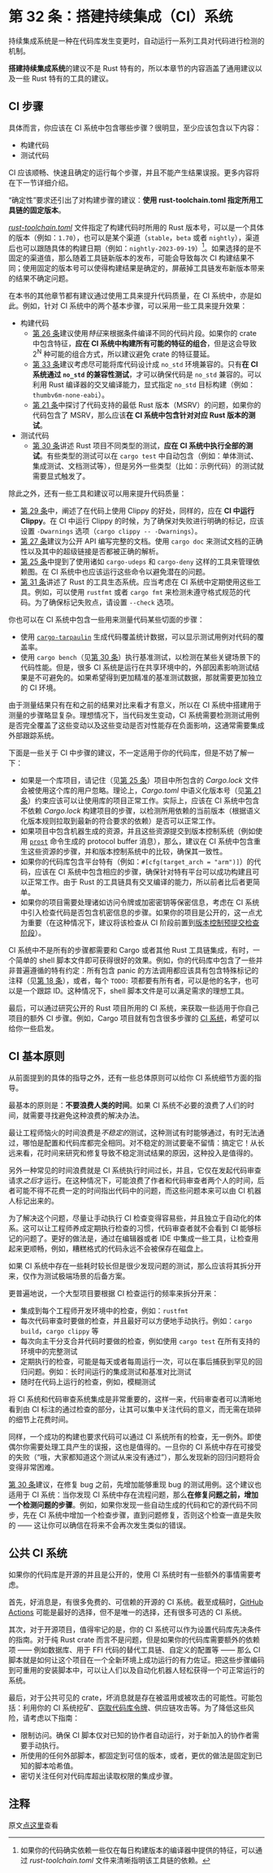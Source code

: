 # 第 32 条：搭建持续集成（CI）系统

持续集成系统是一种在代码库发生变更时，自动运行一系列工具对代码进行检测的机制。

**搭建持续集成系统**的建议不是 Rust 特有的，所以本章节的内容涵盖了通用建议以及一些 Rust 特有的工具的建议。

## CI 步骤

具体而言，你应该在 CI 系统中包含哪些步骤？很明显，至少应该包含以下内容：

- 构建代码
- 测试代码

CI 应该顺畅、快速且确定的运行每个步骤，并且不能产生结果误报。更多内容将在下一节详细介绍。

“确定性”要求还引出了对构建步骤的建议：**使用 rust-toolchain.toml 指定所用工具链的固定版本**。

[*rust-toolchain.toml*][rust-toolchain.toml] 文件指定了构建代码时所用的 Rust 版本号，可以是一个具体的版本（例如：`1.70`），也可以是某个渠道（`stable`，`beta` 或者 `nightly`），渠道后也可以跟随具体的构建日期（例如：`nightly-2023-09-19`）[^1]。如果选择的是不固定的渠道值，那么随着工具链新版本的发布，可能会导致每次 CI 构建结果不同；使用固定的版本号可以使得构建结果是确定的，屏蔽掉工具链发布新版本带来的结果不确定问题。

在本书的其他章节都有建议通过使用工具来提升代码质量，在 CI 系统中，亦是如此。例如，针对 CI 系统中的两个基本步骤，可以采用一些工具来提升效果：

- 构建代码
  - [第 26 条]建议使用*特征*来根据条件编译不同的代码片段。如果你的 crate 中包含特征，**应在 CI 系统中构建所有可能的特征的组合**，但是这会导致 2<sup>N</sup> 种可能的组合方式，所以建议避免 crate 的特征蔓延。
  - [第 33 条]建议考虑尽可能将库代码设计成 `no_std` 环境兼容的。只有**在 CI 系统通过 `no_std` 的兼容性测试**，才可以确保代码是 `no_std` 兼容的。可以利用 Rust 编译器的交叉编译能力，显式指定 `no_std` 目标构建（例如：`thumbv6m-none-eabi`）。
  - [第 21 条]中探讨了代码支持的最低 Rust 版本（MSRV）的问题，如果你的代码包含了 MSRV，那么应该**在 CI 系统中包含针对对应 Rust 版本的测试**。
- 测试代码
  - [第 30 条]讲述 Rust 项目不同类型的测试，**应在 CI 系统中执行全部的测试**。有些类型的测试可以在 `cargo test` 中自动包含（例如：单体测试、集成测试、文档测试等），但是另外一些类型（比如：示例代码）的测试就需要显式触发了。

除此之外，还有一些工具和建议可以用来提升代码质量：

- [第 29 条]中，阐述了在代码上使用 Clippy 的好处，同样的，应在 **CI 中运行 Clippy**。在 CI 中运行 Clippy 的时候，为了确保对失败进行明确的标记，应该设置 `-Dwarnings` 选项（`cargo clippy -- -Dwarnings`）。
- [第 27 条]建议为公开 API 编写完整的文档。使用 `cargo doc` 来测试文档的正确性以及其中的超级链接是否都被正确的解析。
- [第 25 条]中提到了使用诸如 `cargo-udeps` 和 `cargo-deny` 这样的工具来管理依赖图。在 CI 系统中也应该运行这些命令以避免潜在的问题。
- [第 31 条]讲述了 Rust 的工具生态系统。应当考虑在 CI 系统中定期使用这些工具。例如，可以使用 `rustfmt` 或者 `cargo fmt` 来检测未遵守格式规范的代码。为了确保标记失败点，请设置 `--check` 选项。

你也可以在 CI 系统中包含一些用来测量代码某些切面的步骤：

- 使用 [`cargo-tarpaulin`][cargo-tarpaulin] 生成代码覆盖统计数据，可以显示测试用例对代码的覆盖率。
- 使用 `cargo bench`（见[第 30 条]）执行基准测试，以检测在某些关键场景下的代码性能。但是，很多 CI 系统是运行在共享环境中的，外部因素影响测试结果是不可避免的。如果希望得到更加精准的基准测试数据，那就需要更加独立的 CI 环境。


由于测量结果只有在和之前的结果对比来看才有意义，所以在 CI 系统中搭建用于测量的步骤略显复杂。理想情况下，当代码发生变动，CI 系统需要检测测试用例是否完全覆盖了这些变动以及这些变动是否对性能存在负面影响，这通常需要集成外部跟踪系统。

下面是一些关于 CI 中步骤的建议，不一定适用于你的代码库，但是不妨了解一下：

- 如果是一个库项目，请记住（见[第 25 条]）项目中所包含的 *Cargo.lock* 文件会被使用这个库的用户忽略。理论上，*Cargo.toml* 中语义化版本号（见[第 21 条]）约束应该可以让使用库的项目正常工作。实际上，应该在 CI 系统中包含不依赖 *Cargo.lock* 构建项目的步骤，以检测所用依赖的当前版本（根据语义化版本规则拉取到最新的符合要求的依赖）是否可以正常工作。
- 如果项目中包含机器生成的资源，并且这些资源提交到版本控制系统（例如使用 [`prost`][prost] 命令生成的 protocol buffer 消息），那么，建议在 CI 系统中包含重生这些资源的步骤，并和版本控制系统中的比较，确保其一致性。
- 如果你的代码库包含平台特有（例如：`#[cfg(target_arch = "arm")]`）的代码，应该在 CI 系统中包含相应的步骤，确保针对特有平台可以成功构建且可以正常工作。由于 Rust 的工具链具有交叉编译的能力，所以前者比后者更简单。
- 如果你的项目需要处理诸如访问令牌或加密密钥等保密信息，考虑在 CI 系统中引入检查代码是否包含机密信息的步骤。如果你的项目是公开的，这一点尤为重要（在这种情况下，建议将该检查从 CI 阶段前置到[版本控制预提交检查阶段][version-control presubmit check]）。

CI 系统中不是所有的步骤都需要和 Cargo 或者其他 Rust 工具链集成，有时，一个简单的 shell 脚本文件即可获得很好的效果。例如，你的代码库中包含了一些并非普遍遵循的特有约定：所有包含 panic 的方法调用都应该具有包含特殊标记的注释（见[第 18 条]），或者，每个 `TODO:` 项都要有所有者，可以是他的名字，也可以是一个跟踪 ID。这种情况下，shell 脚本文件是可以满足需求的理想工具。

最后，可以通过研究公开的 Rust 项目所用的 CI 系统，来获取一些适用于你自己项目的额外 CI 步骤。例如，Cargo 项目就有包含很多步骤的 [CI 系统][CI System]，希望可以给你一些启发。

## CI 基本原则

从前面提到的具体的指导之外，还有一些总体原则可以给你 CI 系统细节方面的指导。

最基本的原则是：**不要浪费人类的时间**。如果 CI 系统不必要的浪费了人们的时间，就需要寻找避免这种浪费的解决办法。

最让工程师恼火的时间浪费是*不稳定的*测试，这种测试有时能够通过，有时无法通过，哪怕是配置和代码库都完全相同。对不稳定的测试要毫不留情：搞定它！从长远来看，花时间来研究和修复导致不稳定测试结果的原因，这种投入是值得的。

另外一种常见的时间浪费就是 CI 系统执行时间过长，并且，它仅在发起代码审查请求*之后*才运行。在这种情况下，可能浪费了作者和代码审查者两个人的时间，后者可能不得不花费一定的时间指出代码中的问题，而这些问题本来可以由 CI 机器人标记出来的。

为了解决这个问题，尽量让手动执行 CI 检查变得容易些，并且独立于自动化的体系。这可以让工程师养成定期执行检查的习惯，代码审查者就不会看到 CI 能够标记的问题了。更好的做法是，通过在编辑器或者 IDE 中集成一些工具，让检查用起来更顺畅，例如，糟糕格式的代码永远不会被保存在磁盘上。

如果 CI 系统中存在一些耗时较长但是很少发现问题的测试，那么应该将其拆分开来，仅作为测试极端场景的后备方案。

更普遍地说，一个大型项目要根据 CI 检查运行的频率来拆分开来：

- 集成到每个工程师开发环境中的检查，例如：`rustfmt`
- 每次代码审查时要做的检查，并且最好可以方便地手动执行。例如：`cargo build`，`cargo clippy` 等
- 每次向主干分支合并代码时要做的检查，例如使用 `cargo test` 在所有支持的环境中的完整测试
- 定期执行的检查，可能是每天或者每周运行一次，可以在事后捕获到罕见的回归问题。例如：长时间运行的集成测试和基准对比测试
- 随时在代码上运行的检查，例如，模糊测试

将 CI 系统和代码审查系统集成是非常重要的，这样一来，代码审查者可以清晰地看到由 CI 标注的通过检查的部分，让其可以集中关注代码的意义，而无需在琐碎的细节上花费时间。

同样，一个成功的构建也要求代码可以通过 CI 系统所有的检查，无一例外。即使偶尔你需要处理工具产生的误报，这也是值得的。一旦你的 CI 系统中存在可接受的失败（“哦，大家都知道这个测试从来没有通过”），那么发现新的回归问题将会变得非常困难。

[第 30 条]建议，在修复 bug 之前，先增加能够重现 bug 的测试用例。这个建议也适用于 CI 系统：当你发现 CI 系统中存在流程问题，那么**在修复问题之前，增加一个检测问题的步骤**。例如，如果你发现一些自动生成的代码和它的源代码不同步，先在 CI 系统中增加一个检查步骤，直到问题修复，否则这个检查一直是失败的 —— 这让你可以确信在将来不会再次发生类似的错误。

## 公共 CI 系统

如果你的代码库是开源的并且是公开的，使用 CI 系统时有一些额外的事情需要考虑。

首先，好消息是，有很多免费的、可信赖的开源的 CI 系统。截至成稿时，[GitHub Actions][GitHub Actions] 可能是最好的选择，但不是唯一的选择，还有很多可选的 CI 系统。

其次，对于开源项目，值得牢记的是，你的 CI 系统可以作为设置代码库先决条件的指南。对于纯 Rust crate 而言不是问题，但是如果你的代码库需要额外的依赖项 —— 例如数据库、用于 FFI 代码的替代工具链、自定义的配置等 —— 那么 CI 脚本就是如何让这个项目在一个全新环境上成功运行的有力佐证。把这些步骤编码到可重用的安装脚本中，可以让人们以及自动化机器人轻松获得一个可正常运行的系统。

最后，对于公共可见的 crate，坏消息就是存在被滥用或被攻击的可能性。可能包括：利用你的 CI 系统挖矿、[窃取代码库令牌][theft]、供应链攻击等。为了降低这些风险，请考虑以下指南：

- 限制访问。确保 CI 脚本仅对已知的协作者自动运行，对于新加入的协作者需要手动执行。
- 所使用的任何外部脚本，都固定到可信的版本，或者，更优的做法是固定到已知的脚本哈希值。
- 密切关注任何对代码库超出读取权限的集成步骤。

## 注释

[^1]: 如果你的代码确实依赖一些仅在每日构建版本的编译器中提供的特征，可以通过 *rust-toolchain.toml* 文件来清晰指明该工具链的依赖。

原文[点这里](https://www.lurklurk.org/effective-rust/ci.html)查看

<!-- 参考链接 -->

[第 18 条]: ../chapter_3/item18-panic.md
[第 21 条]: ../chapter_4/item21-semver.md
[第 25 条]: ../chapter_4/item25-dep-graph.md
[第 26 条]: ../chapter_4/item26-features.md
[第 27 条]: item27-document-public-interfaces.md
[第 29 条]: item29-listen-to-clippy.md
[第 30 条]: item30-write-more-than-unit-tests.md
[第 31 条]: item31-use-tools.md
[第 33 条]: ../chapter_6/item33-no-std.md

[rust-toolchain.toml]: https://rust-lang.github.io/rustup/overrides.html#the-toolchain-file
[cargo-tarpaulin]: https://docs.rs/cargo-tarpaulin
[prost]: https://docs.rs/prost
[version-control presubmit check]: https://git-scm.com/book/en/v2/Customizing-Git-Git-Hooks
[CI System]: https://github.com/rust-lang/cargo/blob/master/.github/workflows/main.yml
[GitHub Actions]: https://docs.github.com/en/actions
[theft]: https://web.archive.org/web/20220315064116/https://about.codecov.io/security-update/

